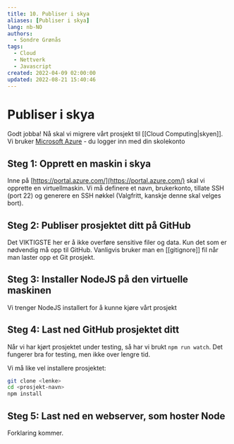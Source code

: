 ```yaml
---
title: 10. Publiser i skya
aliases: [Publiser i skya]
lang: nb-NO
authors:
  - Sondre Grønås
tags:
  - Cloud
  - Nettverk
  - Javascript
created: 2022-04-09 02:00:00
updated: 2022-08-21 15:40:46
---
```

# Publiser i skya
Godt jobba! Nå skal vi migrere vårt prosjekt til [[Cloud Computing|skyen]]. Vi bruker [Microsoft Azure](https://azure.microsoft.com/en-us/) - du logger inn med din skolekonto

## Steg 1: Opprett en maskin i skya
Inne på [https://portal.azure.com/](https://portal.azure.com/) skal vi opprette en virtuellmaskin. Vi må definere et navn, brukerkonto, tillate SSH (port 22) og generere en SSH nøkkel (Valgfritt, kanskje denne skal velges bort).

## Steg 2: Publiser prosjektet ditt på GitHub
Det VIKTIGSTE her er å ikke overføre sensitive filer og data. Kun det som er nødvendig må opp til GitHub. Vanligvis bruker man en [[gitignore]] fil når man laster opp et Git prosjekt.

## Steg 3: Installer NodeJS på den virtuelle maskinen
Vi trenger NodeJS installert for å kunne kjøre vårt prosjekt

## Steg 4: Last ned GitHub prosjektet ditt
Når vi har kjørt prosjektet under testing, så har vi brukt `npm run watch`. Det fungerer bra for testing, men ikke over lengre tid.

Vi må like vel installere prosjektet:
```sh
git clone <lenke>
cd <prosjekt-navn>
npm install
```

## Steg 5: Last ned en webserver, som hoster Node
Forklaring kommer.

